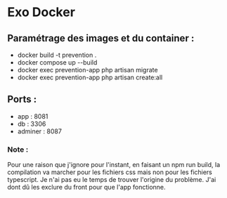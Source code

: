# Exo Docker

## Paramétrage des images et du container : 

- docker build -t prevention .
- docker compose up --build
- docker exec prevention-app php artisan migrate
- docker exec prevention-app php artisan create:all

## Ports :
- app : 8081
- db : 3306
- adminer : 8087 

### Note : 
Pour une raison que j'ignore pour l'instant, en faisant un npm run build, la compilation va marcher pour les fichiers css mais non pour les fichiers typescript. Je n'ai pas eu le temps de trouver l'origine du problème. J'ai dont dû les exclure du front pour que l'app fonctionne.

<!-- # Prevention

The project, codenamed ACP, consists of the development of a SaaS service for training driving professionals.

## First installation of the project

This section covers the first installation of the project, including the setup of various components and dependencies.

### installation of LARAVEL

`composer create-project laravel/laravel`  

### installation of BREEZE
Authentication starter kit

`php artisan breeze:install`

### installation of VUE

`npm install vue@latest vue-router@4`

### installation of TYPE SCRIPT

`npm add typescript`

### installation of DEBUGBAR

`composer require barryvdh/laravel-debugbar --dev`

from the projet : https://github.com/barryvdh/laravel-debugbar.git

### installation LARAVEL IDE HELPER GENERATOR  

`composer require --dev barryvdh/laravel-ide-helper`

from the projet : https://github.com/barryvdh/laravel-ide-helper.git



## Project Installation in Development Environment

This section describes the steps required to install the project in a development environment. It is important to note that the project uses a Gitflow architecture for better organization. This means that development is done on a dedicated branch and production updates are merged onto another branch.  

#### Clone the project on develop branch

`git clone https://gitlab.com/mobility-service-provider/prestations/acp/prevention/-/tree/develop`

#### Install the composer dependencies

`composer install`

#### Create the .env file and configure database access for mariadb

`DB_CONNECTION=mysql`  
`DB_HOST=127.0.0.1`  
`DB_PORT=3306`  
`DB_DATABASE=prevention`  
`DB_USERNAME=`  
`DB_PASSWORD=`

#### Create the database ACPreventionDB by running the sql command

`CREATE DATABASE prevention;`

#### Run the migrations to create the database tables

`php artisan migrate`

#### Run actual data

`php artisan create:all`  

This command launches all the commands to add the data to the database

Simple command can be issued like this

`php artisan create:objects`

With one of the following parameters:  `vehicles`, `users`, `themes`, `roles`, `progress`, `offers`, `evaluations`, `criteria`, `courses`, `companies`,`features`,`centers`.


#### Generate test objects

`php artisan db:seed` 

this will run all test objects 

#### Generate a unique application key

`php artisan key:generate`

#### Install Vite

`npm install -g vite`

#### Run the project in development mode on port: 5173

`npm run dev`

#### Start the local server on port:8000

`php artisan serve`

Now Server running on http://127.0.0.1:8000


 -->
